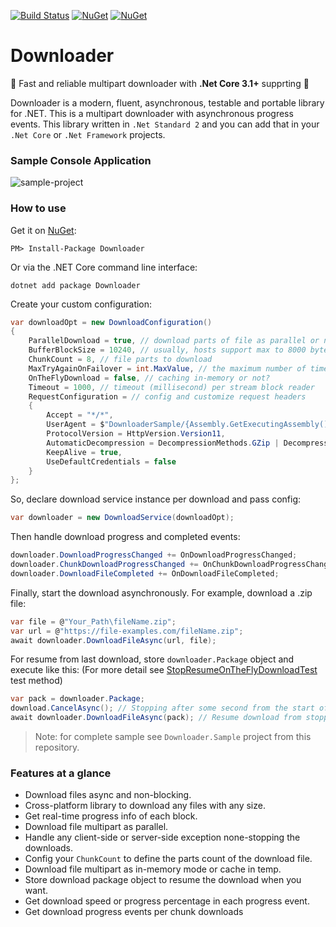 [![Build Status](https://ci.appveyor.com/api/projects/status/github/bezzad/downloader?branch=master&svg=true)](https://ci.appveyor.com/project/bezzad/downloader) 
[![NuGet](https://img.shields.io/nuget/dt/downloader.svg)](https://www.nuget.org/packages/downloader) 
[![NuGet](https://img.shields.io/nuget/vpre/downloader.svg)](https://www.nuget.org/packages/downloader)

# Downloader

:rocket: Fast and reliable multipart downloader with **.Net Core 3.1+** supprting :rocket:

Downloader is a modern, fluent, asynchronous, testable and portable library for .NET. This is a multipart downloader with asynchronous progress events.
This library written in `.Net Standard 2` and you can add that in your `.Net Core` or `.Net Framework` projects.

### Sample Console Application
![sample-project](https://github.com/bezzad/Downloader/raw/master/sample.png)

### How to use

Get it on [NuGet](https://www.nuget.org/packages/Downloader):

    PM> Install-Package Downloader

Or via the .NET Core command line interface:

    dotnet add package Downloader

Create your custom configuration:
```csharp
var downloadOpt = new DownloadConfiguration()
{
    ParallelDownload = true, // download parts of file as parallel or not
    BufferBlockSize = 10240, // usually, hosts support max to 8000 bytes
    ChunkCount = 8, // file parts to download
    MaxTryAgainOnFailover = int.MaxValue, // the maximum number of times to fail.
    OnTheFlyDownload = false, // caching in-memory or not?
    Timeout = 1000, // timeout (millisecond) per stream block reader
    RequestConfiguration = // config and customize request headers
    {
        Accept = "*/*",
        UserAgent = $"DownloaderSample/{Assembly.GetExecutingAssembly().GetName().Version.ToString(3)}",
        ProtocolVersion = HttpVersion.Version11,
        AutomaticDecompression = DecompressionMethods.GZip | DecompressionMethods.Deflate,
        KeepAlive = true,
        UseDefaultCredentials = false
    }
};
```

So, declare download service instance per download and pass config:
```csharp
var downloader = new DownloadService(downloadOpt);
```

Then handle download progress and completed events:
```csharp
downloader.DownloadProgressChanged += OnDownloadProgressChanged;
downloader.ChunkDownloadProgressChanged += OnChunkDownloadProgressChanged;
downloader.DownloadFileCompleted += OnDownloadFileCompleted;    
```

Finally, start the download asynchronously. For example, download a .zip file:
```csharp
var file = @"Your_Path\fileName.zip";
var url = @"https://file-examples.com/fileName.zip";
await downloader.DownloadFileAsync(url, file);
```

For resume from last download, store `downloader.Package` object and execute like this: (For more detail see [StopResumeOnTheFlyDownloadTest](https://github.com/bezzad/Downloader/blob/develop/src/Downloader.Test/DownloadTest.cs#L88) test method)
```csharp
var pack = downloader.Package;
download.CancelAsync(); // Stopping after some second from the start of downloading.
await downloader.DownloadFileAsync(pack); // Resume download from stopped point.
```

> Note: for complete sample see `Downloader.Sample` project from this repository.


### Features at a glance

- Download files async and non-blocking.
- Cross-platform library to download any files with any size.
- Get real-time progress info of each block.
- Download file multipart as parallel.
- Handle any client-side or server-side exception none-stopping the downloads.
- Config your `ChunkCount` to define the parts count of the download file.
- Download file multipart as in-memory mode or cache in temp.
- Store download package object to resume the download when you want.
- Get download speed or progress percentage in each progress event.
- Get download progress events per chunk downloads
